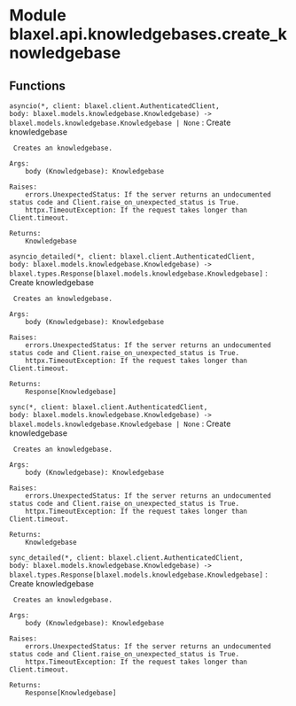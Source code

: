 Module blaxel.api.knowledgebases.create_knowledgebase
=====================================================

Functions
---------

`asyncio(*, client: blaxel.client.AuthenticatedClient, body: blaxel.models.knowledgebase.Knowledgebase) ‑> blaxel.models.knowledgebase.Knowledgebase | None`
:   Create knowledgebase
    
     Creates an knowledgebase.
    
    Args:
        body (Knowledgebase): Knowledgebase
    
    Raises:
        errors.UnexpectedStatus: If the server returns an undocumented status code and Client.raise_on_unexpected_status is True.
        httpx.TimeoutException: If the request takes longer than Client.timeout.
    
    Returns:
        Knowledgebase

`asyncio_detailed(*, client: blaxel.client.AuthenticatedClient, body: blaxel.models.knowledgebase.Knowledgebase) ‑> blaxel.types.Response[blaxel.models.knowledgebase.Knowledgebase]`
:   Create knowledgebase
    
     Creates an knowledgebase.
    
    Args:
        body (Knowledgebase): Knowledgebase
    
    Raises:
        errors.UnexpectedStatus: If the server returns an undocumented status code and Client.raise_on_unexpected_status is True.
        httpx.TimeoutException: If the request takes longer than Client.timeout.
    
    Returns:
        Response[Knowledgebase]

`sync(*, client: blaxel.client.AuthenticatedClient, body: blaxel.models.knowledgebase.Knowledgebase) ‑> blaxel.models.knowledgebase.Knowledgebase | None`
:   Create knowledgebase
    
     Creates an knowledgebase.
    
    Args:
        body (Knowledgebase): Knowledgebase
    
    Raises:
        errors.UnexpectedStatus: If the server returns an undocumented status code and Client.raise_on_unexpected_status is True.
        httpx.TimeoutException: If the request takes longer than Client.timeout.
    
    Returns:
        Knowledgebase

`sync_detailed(*, client: blaxel.client.AuthenticatedClient, body: blaxel.models.knowledgebase.Knowledgebase) ‑> blaxel.types.Response[blaxel.models.knowledgebase.Knowledgebase]`
:   Create knowledgebase
    
     Creates an knowledgebase.
    
    Args:
        body (Knowledgebase): Knowledgebase
    
    Raises:
        errors.UnexpectedStatus: If the server returns an undocumented status code and Client.raise_on_unexpected_status is True.
        httpx.TimeoutException: If the request takes longer than Client.timeout.
    
    Returns:
        Response[Knowledgebase]